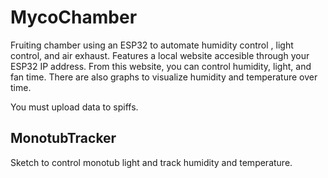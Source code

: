 # MycoChamber
Fruiting chamber using an ESP32 to automate humidity control , light control, and air exhaust. 
Features a local website accesible through your ESP32 IP address. From this website, you can control humidity, light, and fan time. There are also graphs to visualize humidity and temperature over time.

You must upload data to spiffs.

## MonotubTracker
Sketch to control monotub light and track humidity and temperature.
